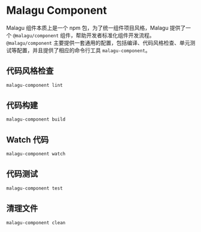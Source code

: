 # Malagu Component

Malagu 组件本质上是一个 npm 包，为了统一组件项目风格，Malagu 提供了一个 `@malagu/component` 组件，帮助开发者标准化组件开发流程。`@malagu/component` 主要提供一套通用的配置，包括编译、代码风格检查、单元测试等配置，并且提供了相应的命令行工具 `malagu-component`。

## 代码风格检查

```bash
malagu-component lint
```

## 代码构建

```bash
malagu-component build
```

## Watch 代码

```bash
malagu-component watch
```

## 代码测试

```bash
malagu-component test
```

## 清理文件

```bash
malagu-component clean
```



